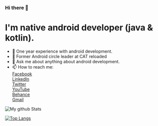 ### Hi there 👋

# I'm native android developer (java & kotlin).

- 🔭 One year experience with android development.
- :star2: Former Android circle leader at CAT reloaded
- 💬 Ask me about anything about android development.
- 📫 How to reach me:   
[Facebook](https://www.facebook.com/A.4e7ata)  
[LinkedIn](https://www.linkedin.com/in/ahmed-she7ata)  
[Twitter](https://twitter.com/ahmed_4e7ataa?t=OJZJNubfqCvLNElVIwkqzw&s=09)    
[YouTube](https://youtube.com/user/every4thingHD)     
[Behance](https://www.behance.net/ahmedshehata7)  
[Gmail](ahamdyshehata7@gmail.com)  



![My github Stats](https://github-readme-stats.vercel.app/api?username=ahmed-shehataa&show_icons=true) 

[![Top Langs](https://github-readme-stats.vercel.app/api/top-langs/?username=ahmed-shehataa&layout=compact)](https://github.com/anuraghazra/github-readme-stats)
